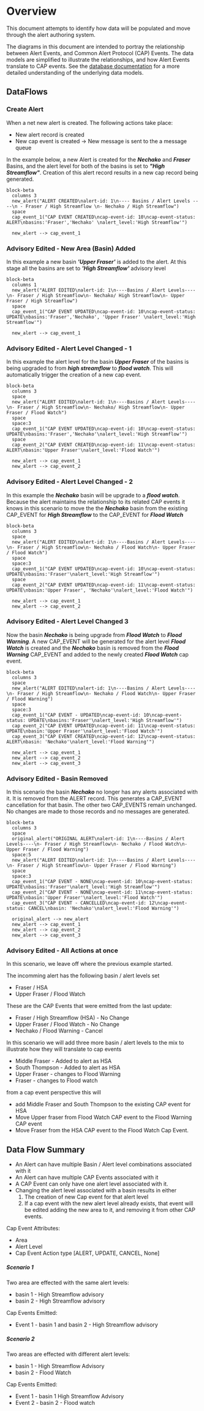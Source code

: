 # Overview

This document attempts to identify how data will be populated and move through
the alert authoring system.

The diagrams in this document are intended to portray the relationship between
Alert Events, and Common Alert Protocol (CAP) Events.  The data models are 
simplified to illustrate the relationships, and how Alert Events translate to 
CAP events.  See the [database documentation](../database.md) for a more detailed understanding 
of the underlying data models.

## DataFlows

### Create Alert

When a net new alert is created.  The following actions take place:

* New alert record is created
* New cap event is created -> New message is sent to the a message queue

In the example below, a new Alert is created for the ***Nechako*** and ***Fraser***
Basins, and the alert level for both of the basins is set to 
***"High Streamflow"***.  Creation of this alert record results in a new cap 
record being generated.

```mermaid
block-beta
  columns 3
  new_alert("ALERT CREATED\nalert-id: 1\n---- Basins / Alert Levels ----\n - Fraser / High Streamflow \n- Nechako / High Streamflow")
  space
  cap_event_1("CAP EVENT CREATED\ncap-event-id: 10\ncap-event-status: ALERT\nbasins:'Fraser','Nechako' \nalert_level:'High Streamflow'")

  new_alert --> cap_event_1
```

### Advisory Edited - New Area (Basin) Added

In this example a new basin ***'Upper Fraser'*** is added to the alert.  At this 
stage all the basins are set to ***'High Streamflow'*** advisory level

```mermaid
block-beta
  columns 1
  new_alert("ALERT EDITED\nalert-id: 1\n----Basins / Alert Levels----\n- Fraser / High Streamflow\n- Nechako/ High Streamflow\n- Upper Fraser / High Streamflow")
  space
  cap_event_1("CAP EVENT UPDATED\ncap-event-id: 10\ncap-event-status: UPDATE\nbasins:'Fraser','Nechako', 'Upper Fraser' \nalert_level:'High Streamflow'")

  new_alert --> cap_event_1
```

### Advisory Edited - Alert Level Changed - 1

In this example the alert level for the basin ***Upper Fraser*** of the basins is
being upgraded to from ***high streamflow*** to ***flood watch***.  This will automatically trigger the creation of a new cap event.  


```mermaid
block-beta
  columns 3
  space
  new_alert("ALERT EDITED\nalert-id: 1\n----Basins / Alert Levels----\n- Fraser / High Streamflow\n- Nechako/ High Streamflow\n- Upper Fraser / Flood Watch")
  space
  space:3
  cap_event_1("CAP EVENT UPDATED\ncap-event-id: 10\ncap-event-status: UPDATE\nbasins:'Fraser','Nechako'\nalert_level:'High Streamflow'")
  space
  cap_event_2("CAP EVENT CREATED\ncap-event-id: 11\ncap-event-status: ALERT\nbasin:'Upper Fraser'\nalert_level:'Flood Watch'")

  new_alert --> cap_event_1
  new_alert --> cap_event_2
```

### Advisory Edited - Alert Level Changed - 2

In this example the ***Nechako*** basin will be upgrade to a ***flood watch***.  
Because the alert maintains the relationship to its related CAP events it knows
in this scenario to move the the ***Nechako*** basin from the existing CAP_EVENT 
for ***High Streamflow*** to the CAP_EVENT for ***Flood Watch***

```mermaid
block-beta
  columns 3
  space
  new_alert("ALERT EDITED\nalert-id: 1\n----Basins / Alert Levels----\n- Fraser / High Streamflow\n- Nechako / Flood Watch\n- Upper Fraser / Flood Watch")
  space
  space:3
  cap_event_1("CAP EVENT UPDATED\ncap-event-id: 10\ncap-event-status: UPDATE\nbasins:'Fraser'\nalert_level:'High Streamflow'")
  space
  cap_event_2("CAP EVENT UPDATED\ncap-event-id: 11\ncap-event-status: UPDATE\nbasin:'Upper Fraser', 'Nechako'\nalert_level:'Flood Watch'")

  new_alert --> cap_event_1
  new_alert --> cap_event_2
```

### Advisory Edited - Alert Level Changed 3

Now the basin ***Nechako*** is being upgrade from ***Flood Watch*** to 
***Flood Warning***.  A new CAP_EVENT will be generated for the alert level 
***Flood Watch*** is created and the ***Nechako*** basin is removed from the 
***Flood Warning*** CAP_EVENT and added to the newly created ***Flood Watch*** 
cap event.

```mermaid
block-beta
  columns 3
  space
  new_alert("ALERT EDITED\nalert-id: 1\n----Basins / Alert Levels----\n- Fraser / High Streamflow\n- Nechako / Flood Watch\n- Upper Fraser / Flood Warning")
  space
  space:3
  cap_event_1("CAP EVENT - UPDATED\ncap-event-id: 10\ncap-event-status: UPDATE\nbasins:'Fraser'\nalert_level:'High Streamflow'")
  cap_event_2("CAP EVENT UPDATED\ncap-event-id: 11\ncap-event-status: UPDATE\nbasin:'Upper Fraser'\nalert_level:'Flood Watch'")
  cap_event_3("CAP EVENT CREATED\ncap-event-id: 12\ncap-event-status: ALERT\nbasin: 'Nechako'\nalert_level:'Flood Warning'")

  new_alert --> cap_event_1
  new_alert --> cap_event_2
  new_alert --> cap_event_3

```

### Advisory Edited - Basin Removed

In this scenario the basin ***Nechako*** no longer has any alerts associated with
it.  It is removed from the ALERT record.  This generates a CAP_EVENT cancellation
for that basin.  The other two CAP_EVENTS remain unchanged.  No changes are made
to those records and no messages are generated.

```mermaid
block-beta
  columns 3
  space
  original_alert("ORIGINAL ALERT\nalert-id: 1\n----Basins / Alert Levels----\n- Fraser / High Streamflow\n- Nechako / Flood Watch\n- Upper Fraser / Flood Warning")
  space:5
  new_alert("ALERT EDITED\nalert-id: 1\n----Basins / Alert Levels----\n- Fraser / High Streamflow\n- Upper Fraser / Flood Warning")
  space
  space:3
  cap_event_1("CAP EVENT - NONE\ncap-event-id: 10\ncap-event-status: UPDATE\nbasins:'Fraser'\nalert_level:'High Streamflow'")
  cap_event_2("CAP EVENT - NONE\ncap-event-id: 11\ncap-event-status: UPDATE\nbasin:'Upper Fraser'\nalert_level:'Flood Watch'")
  cap_event_3("CAP EVENT - CANCELLED\ncap-event-id: 12\ncap-event-status: CANCEL\nbasin: 'Nechako'\nalert_level:'Flood Warning'")

  original_alert --> new_alert
  new_alert --> cap_event_1
  new_alert --> cap_event_2
  new_alert --> cap_event_3

```

### Advisory Edited - All Actions at once

In this scenario, we leave off where the previous example started.

The incomming alert has the following basin / alert levels set
* Fraser / HSA
* Upper Fraser / Flood Watch

These are the CAP Events that were emitted from the last update:
* Fraser / High Streamflow (HSA) - No Change
* Upper Fraser / Flood Watch - No Change
* Nechako / Flood Warning - Cancel

In this scenario we will add three more basin / alert levels to the mix to 
illustrate how they will translate to cap events

* Middle Fraser - Added to alert as HSA
* South Thompson - Added to alert as HSA
* Upper Fraser - changes to Flood Warning
* Fraser - changes to Flood watch

from a cap event perspective this will 
* add Middle Fraser and South Thompson to the existing CAP event for HSA
* Move Upper fraser from Flood Watch CAP event to the Flood Warning CAP event
* Move Fraser from the HSA CAP event to the Flood Watch Cap Event.







## Data Flow Summary

* An Alert can have multiple Basin / Alert level combinations associated with it
* An Alert can have multiple CAP Events associated with it
* A CAP Event can only have one alert level associated with it.
* Changing the alert level associated with a basin results in either
  1. The creation of new Cap event for that alert level 
  2. If a cap event with the new alert level already exists, that event will be
    edited adding the new area to it, and removing it from other CAP events.

Cap Event Attributes:
* Area
* Alert Level
* Cap Event Action type [ALERT, UPDATE, CANCEL, None]







##### Scenario 1

Two area are effected with the same alert levels:
* basin 1 - High Streamflow advisory
* basin 2 - High Streamflow advisory

Cap Events Emitted:
* Event 1 - basin 1 and basin 2 - High Streamflow advisory


##### Scenario 2

Two areas are effected with different alert levels:
* basin 1 - High Streamflow Advisory
* basin 2 - Flood Watch

Cap Events Emitted:
* Event 1 - basin 1 High Streamflow Advisory
* Event 2 - basin 2 - Flood watch


